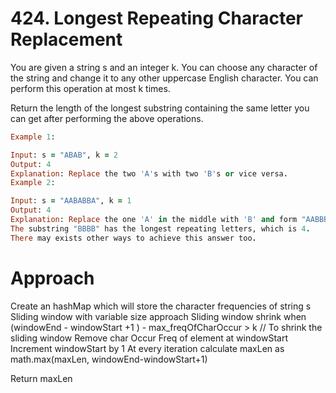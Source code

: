 # 424.   Longest Repeating Character Replacement

You are given a string s and an integer k. You can choose any character of the string and change it to any other uppercase English character. You can perform this operation at most k times.

Return the length of the longest substring containing the same letter you can get after performing the above operations.

```rb
Example 1:

Input: s = "ABAB", k = 2
Output: 4
Explanation: Replace the two 'A's with two 'B's or vice versa.
Example 2:

Input: s = "AABABBA", k = 1
Output: 4
Explanation: Replace the one 'A' in the middle with 'B' and form "AABBBBA".
The substring "BBBB" has the longest repeating letters, which is 4.
There may exists other ways to achieve this answer too.
```
# Approach 

Create an hashMap which will store the character frequencies of string s
Sliding window with variable size approach 
Sliding window shrink when (windowEnd - windowStart +1 ) - max_freqOfCharOccur > k 
     // To shrink the sliding window
     Remove char Occur Freq of element at windowStart
   Increment windowStart by 1 
At every iteration calculate maxLen as math.max(maxLen, windowEnd-windowStart+1) 

Return maxLen